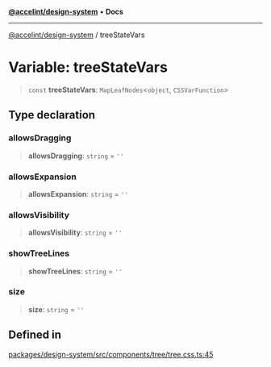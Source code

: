 [**@accelint/design-system**](../README.md) • **Docs**

***

[@accelint/design-system](../README.md) / treeStateVars

# Variable: treeStateVars

> `const` **treeStateVars**: `MapLeafNodes`\<`object`, `CSSVarFunction`\>

## Type declaration

### allowsDragging

> **allowsDragging**: `string` = `''`

### allowsExpansion

> **allowsExpansion**: `string` = `''`

### allowsVisibility

> **allowsVisibility**: `string` = `''`

### showTreeLines

> **showTreeLines**: `string` = `''`

### size

> **size**: `string` = `''`

## Defined in

[packages/design-system/src/components/tree/tree.css.ts:45](https://github.com/gohypergiant/standard-toolkit/blob/258694cea8ed8bbd956b3cf5da47c2c9debcf127/packages/design-system/src/components/tree/tree.css.ts#L45)
